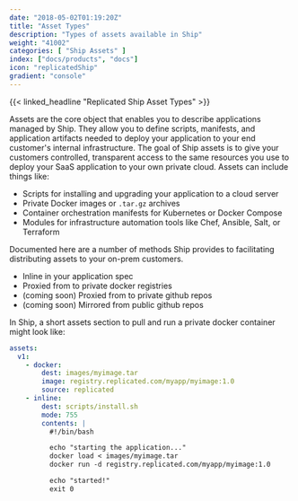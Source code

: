 ```yaml
---
date: "2018-05-02T01:19:20Z"
title: "Asset Types"
description: "Types of assets available in Ship"
weight: "41002"
categories: [ "Ship Assets" ]
index: ["docs/products", "docs"]
icon: "replicatedShip"
gradient: "console"
---
```


{{< linked_headline "Replicated Ship Asset Types" >}}

Assets are the core object that enables you to describe applications managed by Ship. They allow you to define scripts, manifests, and application artifacts needed to deploy your application to your end customer's internal infrastructure. The goal of Ship assets is to give your customers controlled, transparent access to the same resources you use to deploy your SaaS application to your own private cloud. Assets can include things like:

- Scripts for installing and upgrading your application to a cloud server
- Private Docker images or `.tar.gz` archives
- Container orchestration manifests for Kubernetes or Docker Compose
- Modules for infrastructure automation tools like Chef, Ansible, Salt, or Terraform

Documented here are a number of methods Ship provides to facilitating distributing assets to your on-prem customers.

- Inline in your application spec
- Proxied from to private docker registries
- (coming soon) Proxied from to private github repos
- (coming soon) Mirrored from public github repos

In Ship, a short assets section to pull and run a private docker container might look like:

```yaml
assets:
  v1:
    - docker:
        dest: images/myimage.tar
        image: registry.replicated.com/myapp/myimage:1.0
        source: replicated
    - inline:
        dest: scripts/install.sh
        mode: 755
        contents: |
          #!/bin/bash

          echo "starting the application..."
          docker load < images/myimage.tar
          docker run -d registry.replicated.com/myapp/myimage:1.0

          echo "started!"
          exit 0
```
